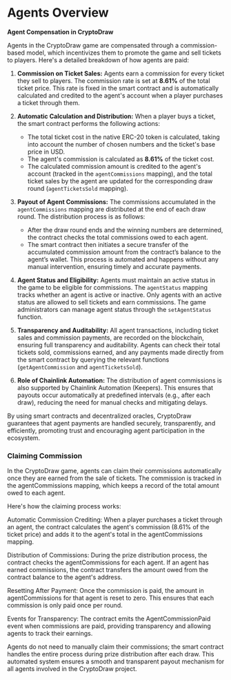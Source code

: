 # Agents Overview

**Agent Compensation in CryptoDraw**

Agents in the CryptoDraw game are compensated through a commission-based model, which incentivizes them to promote the game and sell tickets to players. Here's a detailed breakdown of how agents are paid:

1. **Commission on Ticket Sales:**
   Agents earn a commission for every ticket they sell to players. The commission rate is set at **8.61%** of the total ticket price. This rate is fixed in the smart contract and is automatically calculated and credited to the agent's account when a player purchases a ticket through them. 

2. **Automatic Calculation and Distribution:**
   When a player buys a ticket, the smart contract performs the following actions:
   - The total ticket cost in the native ERC-20 token is calculated, taking into account the number of chosen numbers and the ticket's base price in USD.
   - The agent's commission is calculated as **8.61%** of the ticket cost.
   - The calculated commission amount is credited to the agent's account (tracked in the `agentCommissions` mapping), and the total ticket sales by the agent are updated for the corresponding draw round (`agentTicketsSold` mapping).

3. **Payout of Agent Commissions:**
   The commissions accumulated in the `agentCommissions` mapping are distributed at the end of each draw round. The distribution process is as follows:
   - After the draw round ends and the winning numbers are determined, the contract checks the total commissions owed to each agent.
   - The smart contract then initiates a secure transfer of the accumulated commission amount from the contract’s balance to the agent’s wallet. This process is automated and happens without any manual intervention, ensuring timely and accurate payments.

4. **Agent Status and Eligibility:**
   Agents must maintain an active status in the game to be eligible for commissions. The `agentStatus` mapping tracks whether an agent is active or inactive. Only agents with an active status are allowed to sell tickets and earn commissions. The game administrators can manage agent status through the `setAgentStatus` function.

5. **Transparency and Auditability:**
   All agent transactions, including ticket sales and commission payments, are recorded on the blockchain, ensuring full transparency and auditability. Agents can check their total tickets sold, commissions earned, and any payments made directly from the smart contract by querying the relevant functions (`getAgentCommission` and `agentTicketsSold`).

6. **Role of Chainlink Automation:**
   The distribution of agent commissions is also supported by Chainlink Automation (Keepers). This ensures that payouts occur automatically at predefined intervals (e.g., after each draw), reducing the need for manual checks and mitigating delays.

By using smart contracts and decentralized oracles, CryptoDraw guarantees that agent payments are handled securely, transparently, and efficiently, promoting trust and encouraging agent participation in the ecosystem.

### Claiming Commission

In the CryptoDraw game, agents can claim their commissions automatically once they are earned from the sale of tickets. The commission is tracked in the agentCommissions mapping, which keeps a record of the total amount owed to each agent.

Here's how the claiming process works:

Automatic Commission Crediting: When a player purchases a ticket through an agent, the contract calculates the agent's commission (8.61% of the ticket price) and adds it to the agent's total in the agentCommissions mapping.

Distribution of Commissions: During the prize distribution process, the contract checks the agentCommissions for each agent. If an agent has earned commissions, the contract transfers the amount owed from the contract balance to the agent's address.

Resetting After Payment: Once the commission is paid, the amount in agentCommissions for that agent is reset to zero. This ensures that each commission is only paid once per round.

Events for Transparency: The contract emits the AgentCommissionPaid event when commissions are paid, providing transparency and allowing agents to track their earnings.

Agents do not need to manually claim their commissions; the smart contract handles the entire process during prize distribution after each draw. This automated system ensures a smooth and transparent payout mechanism for all agents involved in the CryptoDraw project.